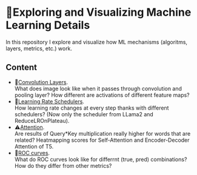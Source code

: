 # 🎨Exploring and Visualizing Machine Learning Details
In this repository I explore and visualize how ML mechanisms (algoritms, layers, metrics, etc.) work.

## Content
- 📩[Convolution Layers](https://github.com/anna-marshalova/visualizing-ml-details/blob/main/how-convolution-layers-work.ipynb).  
  What does image look like when it passes through convolution and pooling layer? How different are activations of different feature maps?
- 📅[Learning Rate Schedulers](https://github.com/anna-marshalova/visualizing-ml-details/blob/main/how-lr-schedulers-work.ipynb).  
  How learning rate changes at every step thanks with different schedulers? (Now only the scheduler from LLama2 and ReduceLROnPlateau).
- ⚠[Attention](https://github.com/anna-marshalova/visualizing-ml-details/blob/main/how-attention-works.ipynb).  
  Are results of Query*Key multiplication really higher for words that are related? Heatmapping scores for Self-Attention and Encoder-Decoder Attention of T5.
- 🤘[ROC curves](https://github.com/anna-marshalova/visualizing-ml-details/blob/main/how-roc-curves-work.ipynb).  
  What do ROC curves look like for differrnt (true, pred) combinations? How do they differ from other metrics?
